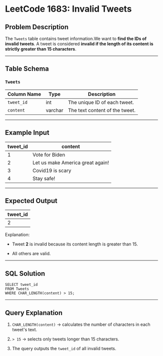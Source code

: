 LeetCode 1683: Invalid Tweets
================================

Problem Description
----------------------

The `Tweets` table contains tweet information.We want to **find the IDs of invalid tweets**. A tweet is considered **invalid if the length of its content is strictly greater than 15 characters**.

* * * * *

Table Schema
---------------

### `Tweets`

| Column Name | Type | Description |
| --- | --- | --- |
| `tweet_id` | int | The unique ID of each tweet. |
| `content` | varchar | The text content of the tweet. |

* * * * *

Example Input
----------------

| tweet_id | content |
| --- | --- |
| 1 | Vote for Biden |
| 2 | Let us make America great again! |
| 3 | Covid19 is scary |
| 4 | Stay safe! |

* * * * *

Expected Output
-----------------

| tweet_id |
| --- |
| 2 |

Explanation:

-   Tweet **2** is invalid because its content length is greater than 15.

-   All others are valid.

* * * * *

SQL Solution
---------------

```
SELECT tweet_id
FROM Tweets
WHERE CHAR_LENGTH(content) > 15;
```

* * * * *

Query Explanation
--------------------

1.  `CHAR_LENGTH(content)` → calculates the number of characters in each tweet's text.

2.  `> 15` → selects only tweets longer than 15 characters.

3.  The query outputs the `tweet_id` of all invalid tweets.